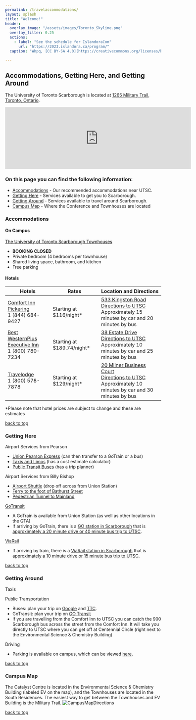 ```yaml
---
permalink: /travelaccommodations/
layout: splash
title: "Welcome!"
header:
  overlay_image: "/assets/images/Toronto_Skyline.png"
  overlay_filter: 0.25
  actions:
    - label: "See the schedule for IslandoraCon" 
      url: "https://2023.islandora.ca/program/"
  caption: "Whpq, [CC BY-SA 4.0](https://creativecommons.org/licenses/by-sa/4.0), via Wikimedia Commons"

---
```


## <a name="top"/> Accommodations, Getting Here, and Getting Around

The University of Toronto Scarborough is located at [1265 Military Trail, Toronto, Ontario](https://goo.gl/maps/EpzbEp3CPgyy6kxK9).
<iframe src="https://www.google.com/maps/embed?pb=!1m18!1m12!1m3!1d2880.509810820747!2d-79.1873806!3d43.7830333!2m3!1f0!2f0!3f0!3m2!1i1024!2i768!4f13.1!3m3!1m2!1s0x89d4da6fb7abd57f%3A0xbb656e0169887bac!2sUniversity%20of%20Toronto%20Scarborough!5e0!3m2!1sen!2sca!4v1675196106252!5m2!1sen!2sca" width="600" height="200" style="border:0;" allowfullscreen="" loading="lazy" referrerpolicy="no-referrer-when-downgrade"></iframe>

### On this page you can find the following information: 

* [Accommodations](#Accommodations) - Our recommended accommodations near UTSC.
* [Getting Here](#Getting-Here) - Services available to get you to Scarborough.
* [Getting Around](#Getting-Around) - Services available to travel around Scarborough. 
* [Campus Map](#Campus-Map) - Where the Conference and Townhouses are located

### <a name="Accommodations"/> Accommodations

#### On Campus

[The University of Toronto Scarborough Townhouses](https://utsc.utoronto.ca/residences/townhouses#:~:text=There%20are%2013%20townhouse%20halls,site%20in%20a%20new%20window%20.)

* **BOOKING CLOSED**
* Private bedroom (4 bedrooms per townhouse)
* Shared living space, bathroom, and kitchen
* Free parking


#### Hotels

| Hotels | Rates | Location and Directions |
|---|---|---|
| [Comfort Inn Pickering](https://www.reservations.com/hotel/comfort-inn-pickering-on?rmcid=dsa&utm_source=googleads&gclid=CjwKCAiAoL6eBhA3EiwAXDom5n9sCxFV2S00hIxgV6YwXTEnK2DUaom1Rs9hC_HVU633wpqCDVXtkxoC0TQQAvD_BwE) <br> 1 (844) 684-9427 | Starting at $116/night* | [533 Kingston Road](https://goo.gl/maps/bhCJRNYSiqH95L6S9) <br> [Directions to UTSC](https://goo.gl/maps/1HKmVV46Jr3evSkL7) <br> Approximately 15 minutes by car and 20 minutes by bus |
| [Best WesternPlus Executive Inn](https://www.bestwestern.com/en_US/book/hotel-rooms.66088.html?iata=00171890&ssob=BLBWI0003G&cid=BLBWI0003G:yext:website:66088) <br> 1 (800) 780-7234 | Starting at $189.74/night* | [38 Estate Drive](https://goo.gl/maps/LkieqDZK4NWXKeRDA) <br> [Directions to UTSC](https://goo.gl/maps/KurPSSgDFfkvMYcb6) <br> Approximately 10 minutes by car and 25 minutes by bus |
| [Travelodge](https://www.wyndhamhotels.com/en-ca/travelodge) <br> 1 (800) 578-7878 | Starting at $129/night* | [20 Milner Business Court](https://goo.gl/maps/7dBthKkwdAEyU7Bw6) <br> [Directions to UTSC](https://goo.gl/maps/ux9svXPmx7zUsxcx6) <br> Approximately 10 minutes by car and 30 minutes by bus |

*Please note that hotel prices are subject to change and these are estimates

[back to top](#top)

### <a name="Getting-Here"/> Getting Here 

Airport Services from Pearson

* [Union Pearson Express](https://www.torontopearson.com/en/transportation-and-parking/up-express) (can then transfer to a GoTrain or a bus)
* [Taxis and Limos](https://www.torontopearson.com/en/transportation-and-parking/taxis-and-limos) (has a cost estimate calculator)
* [Public Transit Buses](https://www.torontopearson.com/en/transportation-and-parking/public-transit-buses) (has a trip planner)

Airport Services from Billy Bishop

* [Airport Shuttle](https://www.nieuport.com/shuttle-bus-tracker) (drop off across from Union Station)
* [Ferry to the foot of Bathurst Street](https://www.billybishopairport.com/to-from/ferry)
* [Pedestrian Tunnel to Mainland](https://www.billybishopairport.com/to-from/pedestrian-tunnel)

[GoTransit](https://www.gotransit.com/en/)

* A GoTrain is available from Union Station (as well as other locations in the GTA)
* If arriving by GoTrain, there is a [GO station in Scarborough](https://www.gotransit.com/en/find-a-station-or-stop/sc/station-details) that is [approximately a 20 minute drive or 40 minute bus trip to UTSC](https://goo.gl/maps/ditMqmrxzyPsAzxv8).

[ViaRail](https://www.viarail.ca/en)

* If arriving by train, there is a [ViaRail station in Scarborough](https://www.viarail.ca/en/explore-our-destinations/stations/ontario/guildwood) that is [approximately a 10 minute drive or 15 minute bus trip to UTSC](https://goo.gl/maps/tgEmwkiK8ce3WDmN7). 

[back to top](#top)

### <a name="Getting-Around"/> Getting Around


Taxis


Public Transportation

* Buses: plan your trip on [Google](https://www.google.com/maps/dir/University+of+Toronto+Scarborough,+1265+Military+Trail,+Scarborough,+ON+M1C+1A4/Union,+55+Front+St+W,+Toronto,+ON+M5J+1E6/@43.7827635,-79.2016937,14.75z/data=!4m14!4m13!1m5!1m1!1s0x89d4da6fb7abd57f:0xbb656e0169887bac!2m2!1d-79.1873806!2d43.7830333!1m5!1m1!1s0x882b34d334933a71:0x63d8a0ae303a1e65!2m2!1d-79.3806321!2d43.6452417!3e3) and [TTC](https://www.ttc.ca/routes-and-schedules#/).
* GoTransit: plan your trip on [GO Transit](https://www.gotransit.com/en/trip-planning/plan-your-trip) 
* If you are travelling from the Comfort Inn to UTSC you can catch the 900 Scarborough bus across the street from the Comfort Inn. It will take you directly to UTSC where you can get off at Centennial Circle (right next to the Environmental Science & Chemistry Building)


Driving

* Parking is available on campus, which can be viewed [here](https://www.utsc.utoronto.ca/home/parking-utsc).

[back to top](#top)

### <a name="Campus-Map"/> Campus Map
The Catalyst Centre is located in the Environmental Science & Chemistry Building (labeled EV on the map), and the Townhouses are located in the South Residences. The easiest way to get between the Townhouses and EV Building is the Military Trail.
![CampusMapDirections](https://github.com/islandora-community/IslandoraCon2023/assets/122306010/4aac341b-c5c3-48bb-b218-f955e96000c0)


[back to top](#top)
